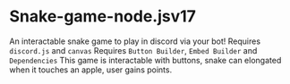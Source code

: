 # Snake-game-node.jsv17
An interactable snake game to play in discord via your bot!
Requires `discord.js` and `canvas`
Requires `Button Builder`, `Embed Builder` and `Dependencies`
This game is interactable with buttons, snake can elongated when it touches an apple, user gains points. 
